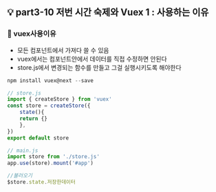 ## 💡 part3-10 저번 시간 숙제와 Vuex 1 : 사용하는 이유

### 🔹 vuex사용이유

- 모든 컴포넌트에서 가져다 쓸 수 있음
- vuex에서는 컴포넌트안에서 데이터를 직접 수정하면 안된다
- store.js에서 변경되는 함수를 만들고 그걸 실행시키도록 해야한다

```javascript
npm install vuex@next --save

// store.js
import { createStore } from 'vuex'
const store = createStore({
    state(){
    return {}
    },
})
export default store

// main.js
import store from './store.js'
app.use(store).mount('#app')

//불러오기
$store.state.저장한데이터
```
